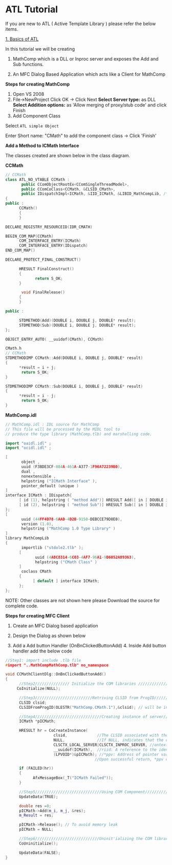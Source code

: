 # ATL Tutorial

If you are new to ATL ( Active Template Library ) please refer the below items.

[1. Basics of ATL](/blog/2012/07/08/basics-of-atl)

In this tutorial we will be creating

1. MathComp which is a DLL or Inproc server and exposes the Add and Sub functions.

2. An MFC Dialog Based Application which acts like a Client for MathComp

**Steps for creating MathComp**

1. Open VS 2008
2. File->NewProject Click OK -> Click Next **Select Server type:** as DLL **Select Addition options:** as 'Allow merging of proxy/stub code' and click Finish
3. Add Component Class

Select `ATL simple Object`

Enter Short name: "CMath" to add the component class -> Click 'Finish'

**Add a Method to ICMath Interface**

The classes created are shown below in the class diagram.

**CCMath**

```cpp
// CCMath
class ATL_NO_VTABLE CCMath :
       public CComObjectRootEx<CComSingleThreadModel>,
       public CComCoClass<CCMath, &CLSID_CMath>,
       public IDispatchImpl<ICMath, &IID_ICMath, &LIBID_MathCompLib, /*wMajor =*/ 1, /*wMinor =*/ 0>
{
public :
      CCMath()
      {
      }

DECLARE_REGISTRY_RESOURCEID(IDR_CMATH)

BEGIN_COM_MAP(CCMath)
      COM_INTERFACE_ENTRY(ICMath)
      COM_INTERFACE_ENTRY(IDispatch)
END_COM_MAP()

DECLARE_PROTECT_FINAL_CONSTRUCT()

      HRESULT FinalConstruct()
      {
             return S_OK;
      }

       void FinalRelease()
      {
      }

public :

      STDMETHOD(Add)(DOUBLE i, DOUBLE j, DOUBLE* result);
      STDMETHOD(Sub)(DOUBLE i, DOUBLE j, DOUBLE* result);
};

OBJECT_ENTRY_AUTO( __uuidof(CMath), CCMath)

CMath.h
// CCMath
STDMETHODIMP CCMath::Add(DOUBLE i, DOUBLE j, DOUBLE* result)
{
      *result = i + j;
       return S_OK;
}

STDMETHODIMP CCMath::Sub(DOUBLE i, DOUBLE j, DOUBLE* result)
{
      *result = i - j;
       return S_OK;
}
```

**MathComp.idl**

```cpp
// MathComp.idl : IDL source for MathComp
// This file will be processed by the MIDL tool to
// produce the type library (MathComp.tlb) and marshalling code.

import "oaidl.idl" ;
import "ocidl.idl" ;

[
       object ,
       uuid (F3BDE3CF-884A-461A-A377-1F96A72239B0),
       dual ,
       nonextensible ,
       helpstring ("ICMath Interface" ),
       pointer_default (unique )
]
interface ICMath : IDispatch{
      [ id (1), helpstring ( "method Add")] HRESULT Add([ in ] DOUBLE i, [in ] DOUBLE j, [out ] DOUBLE* result);
      [ id (2), helpstring ( "method Sub")] HRESULT Sub([ in ] DOUBLE i, [in ] DOUBLE j, [out ] DOUBLE* result);
};
[
       uuid (44FF4D78-6AAD-4D2B-9150-DEBCCE79D8E0),
       version (1.0),
       helpstring ("MathComp 1.0 Type Library" )
]
library MathCompLib
{
       importlib ("stdole2.tlb" );
      [
             uuid (4A8C8314-6C03-4AF7-96A1-9D6052A89363),
             helpstring ("CMath Class" )
      ]
       coclass CMath
      {
            [ default ] interface ICMath;
      };
};
```

NOTE: Other classes are not shown here please Download the source for complete code.

**Steps for creating MFC Client**

1. Create an MFC Dialog based application

2. Design the Dialog as shown below

3. Add a Add button Handler (OnBnClickedButtonAdd) 4. Inside Add button handler add the below code

```cpp
//Step1: import include .tlb file
#import "..MathCompMathComp.tlb" no_namespace

void CCMathClientDlg::OnBnClickedButtonAdd()
{
      //Step2/////////////// Initialize the COM libraries ///////////////////////////////
     CoInitialize(NULL);

      //Step3/////////////////////////Retriving CLSID from ProgID///////////////////////
      CLSID clsid;
      CLSIDFromProgID(OLESTR("MathComp.CMath.1"),&clsid); // will be in CMath.rgs file

      //Step4/////////////////////////////Creating instance of server///////////////////
      ICMath *pICMath;

      HRESULT hr = CoCreateInstance(
                     clsid,             //The CLSID associated with the data and code that will be used to create the object.
                     NULL,              //If NULL, indicates that the object is not being created as part of an aggregate
                     CLSCTX_LOCAL_SERVER|CLSCTX_INPROC_SERVER, //ontext in which the code that manages the newly created object will run
                     __uuidof(ICMath),  //riid: A reference to the identifier of the interface to be used to communicate with the object.
                     (LPVOID*)&pICMath); //*ppv: Address of pointer variable that receives the interface pointer requested in riid.
                                       //Upon successful return, *ppv contains the requested interface pointer. Upon failure, *ppv contains NULL.

      if (FAILED(hr))
      {
            AfxMessageBox(_T("ICMath Failed"));
      }

      //Step5/////////////////////////////Using COM Component//////////////////////////
      UpdateData(TRUE);

      double res =0;
      pICMath->Add(m_i, m_j, &res);
      m_Result = res;

      pICMath->Release(); // To avoid memory leak
      pICMath = NULL;

      //Step6////////////////////////////Uninit'ializing the COM libraries//////////////
      CoUninitialize();

      UpdateData(FALSE);
}
```
